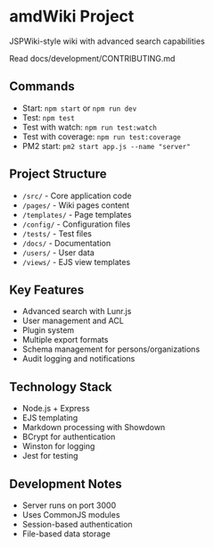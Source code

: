 # amdWiki Project

JSPWiki-style wiki with advanced search capabilities

Read docs/development/CONTRIBUTING.md

## Commands
- Start: `npm start` or `npm run dev`
- Test: `npm test`
- Test with watch: `npm run test:watch`
- Test with coverage: `npm run test:coverage`
- PM2 start: `pm2 start app.js --name "server"`

## Project Structure
- `/src/` - Core application code
- `/pages/` - Wiki pages content
- `/templates/` - Page templates
- `/config/` - Configuration files
- `/tests/` - Test files
- `/docs/` - Documentation
- `/users/` - User data
- `/views/` - EJS view templates

## Key Features
- Advanced search with Lunr.js
- User management and ACL
- Plugin system
- Multiple export formats
- Schema management for persons/organizations
- Audit logging and notifications

## Technology Stack
- Node.js + Express
- EJS templating
- Markdown processing with Showdown
- BCrypt for authentication
- Winston for logging
- Jest for testing

## Development Notes
- Server runs on port 3000
- Uses CommonJS modules
- Session-based authentication
- File-based data storage
